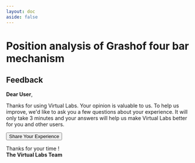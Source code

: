 ```yaml
---
layout: doc
aside: false
---
```


# Position analysis of Grashof four bar mechanism

## Feedback

**Dear User**,

Thanks for using Virtual Labs. Your opinion is valuable to us. To help us improve, we'd like to ask you a few questions about your experience. It will only take 3 minutes and your answers will help us make Virtual Labs better for you and other users.

<a href="https://feedback.vlabs.ac.in/" target="_blank">
  <button :class="$style.button" >Share Your Experience</button>
</a>

Thanks for your time !  
**The Virtual Labs Team**

<style module>
.button {
  color: #2c99ce;
  border-color: #2c99ce;
  padding: .5rem 1rem;
  border: 1px solid; 
  border-radius: .3rem;
}
</style>
